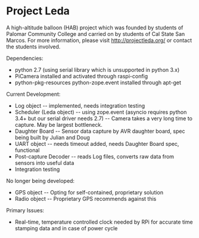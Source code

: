 Project Leda
============

A high-altitude balloon (HAB) project which was founded by students of Palomar Community College and carried on by students of Cal State San Marcos.  For more information, please visit http://projectleda.org/ or contact the students involved.



Dependencies:
- python 2.7 (using serial library which is unsupported in python 3.x)
- PiCamera installed and activated through raspi-config
- python-pkg-resources python-zope.event installed through apt-get



Current Development:
- Log object              -- implemented, needs integration testing
- Scheduler (Leda object) -- using zope.event (asyncio requires python 3.4+ but our serial driver needs 2.7)
                          -- Camera takes a very long time to capture.  May be largest bottleneck.
- Daughter Board          -- Sensor data capture by AVR daughter board, spec being built by Julian and Doug
- UART object             -- needs timeout added, needs Daughter Board spec, functional
- Post-capture Decoder    -- reads Log files, converts raw data from sensors into useful data 
- Integration testing     

No longer being developed:
- GPS object              -- Opting for self-contained, proprietary solution
- Radio object            -- Proprietary GPS recommends against this



Primary Issues:
- Real-time, temperature controlled clock needed by RPi for accurate time stamping data and in case of power cycle
